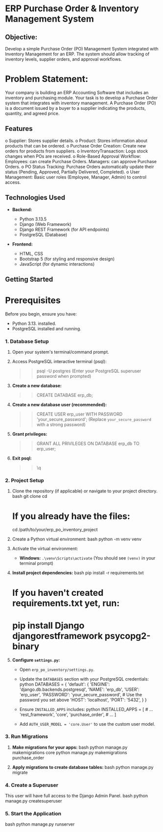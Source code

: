 
# ERP Purchase Order & Inventory Management System

## Objective: 
Develop a simple Purchase Order (PO) Management System integrated with Inventory Management for an ERP. The system should allow tracking of inventory levels, supplier orders, and approval workflows.
 # Problem Statement: 
Your company is building an ERP Accounting Software that includes an inventory and purchasing module. Your task is to develop a Purchase Order system that integrates with inventory management.
A Purchase Order (PO) is a document issued by a buyer to a supplier indicating the products, quantity, and agreed price. 


## Features
o	Supplier: Stores supplier details. 
o	Product: Stores information about products that can be ordered. 
o	Purchase Order Creation: Create new orders for products from suppliers. 
o	InventoryTransaction: Logs stock changes when POs are received. 
o Role-Based Approval Workflow:
       Employees: can create Purchase Orders.
       Managers: can approve Purchase Orders.
o PO Status Tracking: Purchase Orders automatically update their status (Pending, Approved, Partially Delivered, Completed).
o User Management: Basic user roles (Employee, Manager, Admin) to control access.



## Technologies Used

* **Backend:**
    * Python 3.13.5
    * Django (Web Framework)
    * Django REST Framework (for API endpoints)
    * PostgreSQL (Database)

* **Frontend:**
    * HTML, CSS
    * Bootstrap 5 (for styling and responsive design)
    * JavaScript (for dynamic interactions)

## Getting Started

# Prerequisites

Before you begin, ensure you have:
  * Python 3.13. installed.
  * PostgreSQL installed and running.

### 1. Database Setup

1.  Open your system's terminal/command prompt.
2.  Access PostgreSQL interactive terminal (psql):
     >> psql -U postgres 
    (Enter your PostgreSQL superuser password when prompted)

3.  **Create a new database:**
    
    >>CREATE DATABASE erp_db;
    
4.  **Create a new database user (recommended):**
    
    >>CREATE USER erp_user WITH PASSWORD 'your_secure_password';
    (Replace `your_secure_password` with a strong password)

5.  **Grant privileges:**
    
    >>GRANT ALL PRIVILEGES ON DATABASE erp_db TO erp_user;
    
6.  **Exit psql:**
    
    >>\q
    

### 2. Project Setup

1.  Clone the repository (if applicable) or navigate to your project directory.
    bash
    git clone <your-repository-url>
    cd <your-project-folder>

    # If you already have the files:
    cd /path/to/your/erp_po_inventory_project
    
2.  Create a Python virtual environment:
    bash
    python -m venv venv
    
3.  Activate the virtual environment:
    * **Windows:** `.\venv\Scripts\activate`
    (You should see `(venv)` in your terminal prompt)

4.  **Install project dependencies:**
    bash
    pip install -r requirements.txt
    # If you haven't created requirements.txt yet, run:
    # pip install Django djangorestframework psycopg2-binary
    
5.  **Configure `settings.py`:**
    * Open `erp_po_inventory/settings.py`.
    * Update the `DATABASES` section with your PostgreSQL credentials:
        python
        DATABASES = {
            'default': {
                'ENGINE': 'django.db.backends.postgresql',
                'NAME': 'erp_db',
                'USER': 'erp_user',
                'PASSWORD': 'your_secure_password', # Use the password you set above
                'HOST': 'localhost',
                'PORT': '5432',
            }
        }
        
    * Ensure `INSTALLED_APPS` includes:
        python
        INSTALLED_APPS = [
            # ...
            'rest_framework',
            'core',
            'purchase_order',
            # ...
        ]
        
    * Add `AUTH_USER_MODEL = 'core.User'` to use the custom user model.

### 3. Run Migrations

1.  **Make migrations for your apps:**
    bash
    python manage.py makemigrations core
    python manage.py makemigrations purchase_order
    
2.  **Apply migrations to create database tables:**
    bash
    python manage.py migrate
   

### 4. Create a Superuser

This user will have full access to the Django Admin Panel.
bash
python manage.py createsuperuser

### 5. Start the Application

bash
python manage.py runserver

